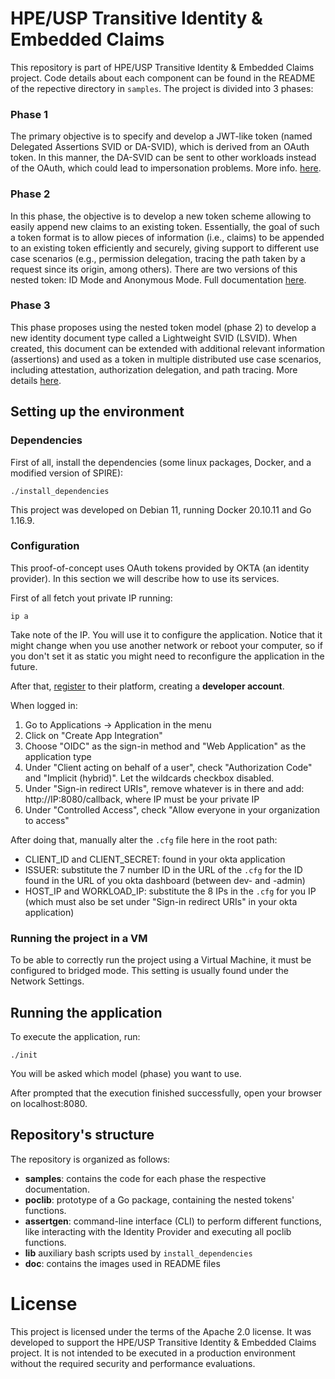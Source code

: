 # HPE/USP Transitive Identity & Embedded Claims

This repository is part of HPE/USP Transitive Identity & Embedded Claims project. Code details about each component can be found in the README of the repective directory in `samples`. The project is divided into 3 phases:

### Phase 1

The primary objective is to specify and develop a JWT-like token (named Delegated Assertions SVID or DA-SVID), which is derived from an OAuth token. In this manner, the DA-SVID can be sent to other workloads instead of the OAuth, which could lead to impersonation problems. More info. [here](https://docs.google.com/document/d/1fH8XkOKGXGrWy9uk-JXZbyksHejZ2CfB7h6YXetqG_w).

### Phase 2

In this phase, the objective is to develop a new token scheme allowing to easily append new claims to an existing token. Essentially, the goal of such a token format is to allow pieces of information (i.e., claims) to be appended to an existing token efficiently and securely, giving support to different use case scenarios (e.g., permission delegation, tracing the path taken by a request since its origin, among others). There are two versions of this nested token: ID Mode and Anonymous Mode. Full documentation [here](https://docs.google.com/document/d/1nQYV4wf8wiogpxboIVbwtFZyZjLNRejyguHoGZIZLQM).

### Phase 3

This phase proposes using the nested token model (phase 2) to develop a new identity document type called a Lightweight SVID (LSVID). When created, this document can be extended with additional relevant information (assertions) and used as a token in multiple distributed use case scenarios, including attestation, authorization delegation, and path tracing. More details [here](https://docs.google.com/document/d/15rfAkzNTQa1ycs-fn9hyIYV5HbznPBsxB-f0vxhNJ24).

## Setting up the environment

### Dependencies

First of all, install the dependencies (some linux packages, Docker, and a modified version of SPIRE):

```
./install_dependencies
```

This project was developed on Debian 11, running Docker 20.10.11 and Go 1.16.9.

### Configuration

This proof-of-concept uses OAuth tokens provided by OKTA (an identity provider). In this section we will describe how to use its services.

First of all fetch yout private IP running:

```
ip a
```

Take note of the IP. You will use it to configure the application. Notice that it might change when you use another network or reboot your computer, so if you don't set it as static you might need to reconfigure the application in the future.

After that, [register](https://developer.okta.com/signup/) to their platform, creating a **developer account**.

When logged in:

1. Go to Applications -> Application in the menu
2. Click on "Create App Integration"
3. Choose "OIDC" as the sign-in method and "Web Application" as the application type
4. Under "Client acting on behalf of a user", check "Authorization Code" and "Implicit (hybrid)". Let the wildcards checkbox disabled.
5. Under "Sign-in redirect URIs", remove whatever is in there and add: http://IP:8080/callback, where IP must be your private IP
6. Under "Controlled Access", check "Allow everyone in your organization to access"

After doing that, manually alter the `.cfg` file here in the root path:

- CLIENT_ID and CLIENT_SECRET: found in your okta application
- ISSUER: substitute the 7 number ID in the URL of the `.cfg` for the ID found in the URL of you okta dashboard (between dev- and -admin)
- HOST_IP and WORKLOAD_IP: substitute the 8 IPs in the `.cfg` for you IP (which must also be set under "Sign-in redirect URIs" in your okta application)

### Running the project in a VM

To be able to correctly run the project using a Virtual Machine, it must be configured to bridged mode. This setting is usually found under the Network Settings.

## Running the application

To execute the application, run:

```
./init
```

You will be asked which model (phase) you want to use.

After prompted that the execution finished successfully, open your browser on localhost:8080.

## Repository's structure

The repository is organized as follows:

- **samples**: contains the code for each phase the respective documentation.
- **poclib**: prototype of a Go package, containing the nested tokens' functions.
- **assertgen**: command-line interface (CLI) to perform different functions, like interacting with the Identity Provider and executing all poclib functions.
- **lib** auxiliary bash scripts used by `install_dependencies`
- **doc**: contains the images used in README files

# License

This project is licensed under the terms of the Apache 2.0 license. It was developed to support the HPE/USP Transitive Identity & Embedded Claims project. It is not intended to be executed in a production environment without the required security and performance evaluations.
